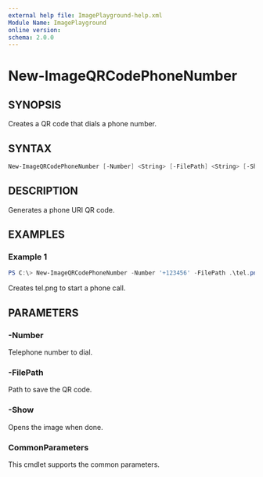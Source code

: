 ```yaml
---
external help file: ImagePlayground-help.xml
Module Name: ImagePlayground
online version:
schema: 2.0.0
---
```


# New-ImageQRCodePhoneNumber

## SYNOPSIS
Creates a QR code that dials a phone number.

## SYNTAX
```powershell
New-ImageQRCodePhoneNumber [-Number] <String> [-FilePath] <String> [-Show] [<CommonParameters>]
```

## DESCRIPTION
Generates a phone URI QR code.

## EXAMPLES
### Example 1
```powershell
PS C:\> New-ImageQRCodePhoneNumber -Number '+123456' -FilePath .\tel.png
```
Creates tel.png to start a phone call.

## PARAMETERS
### -Number
Telephone number to dial.
### -FilePath
Path to save the QR code.
### -Show
Opens the image when done.
### CommonParameters
This cmdlet supports the common parameters.
